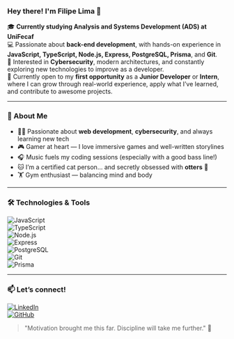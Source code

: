### Hey there! I'm Filipe Lima 👋

🎓 **Currently studying Analysis and Systems Development (ADS) at UniFecaf**  
💻 Passionate about **back-end development**, with hands-on experience in **JavaScript, TypeScript, Node.js, Express, PostgreSQL, Prisma**, and **Git**.  
🔐 Interested in **Cybersecurity**, modern architectures, and constantly exploring new technologies to improve as a developer.  
🚀 Currently open to my **first opportunity** as a **Junior Developer** or **Intern**, where I can grow through real-world experience, apply what I’ve learned, and contribute to awesome projects.

---

### 🧩 About Me
- 🏋️‍♂️ Passionate about **web development**, **cybersecurity**, and always learning new tech
- 🎮 Gamer at heart — I love immersive games and well-written storylines
- 🎧 Music fuels my coding sessions (especially with a good bass line!)
- 🐱 I’m a certified cat person... and secretly obsessed with **otters** 🦦
- 🏋️ Gym enthusiast — balancing mind and body

---

### 🛠️ Technologies & Tools  
![JavaScript](https://img.shields.io/badge/-JavaScript-black?style=flat-square&logo=javascript)  
![TypeScript](https://img.shields.io/badge/-TypeScript-3178C6?style=flat-square&logo=typescript&logoColor=white)  
![Node.js](https://img.shields.io/badge/-Node.js-43853D?style=flat-square&logo=node-dot-js&logoColor=white)  
![Express](https://img.shields.io/badge/-Express.js-black?style=flat-square&logo=express&logoColor=white)  
![PostgreSQL](https://img.shields.io/badge/-PostgreSQL-336791?style=flat-square&logo=postgresql&logoColor=white)  
![Git](https://img.shields.io/badge/-Git-F05032?style=flat-square&logo=git&logoColor=white)  
![Prisma](https://img.shields.io/badge/-Prisma-2D3748?style=flat-square&logo=prisma&logoColor=white)

---

### 📫 Let’s connect!  
[![LinkedIn](https://img.shields.io/badge/-LinkedIn-0077B5?style=flat-square&logo=linkedin&logoColor=white)](https://www.linkedin.com/in/filipe-lima-ox)  
[![GitHub](https://img.shields.io/badge/-GitHub-181717?style=flat-square&logo=github&logoColor=white)](https://github.com/seu-usuario)

> "Motivation brought me this far. Discipline will take me further." 🚀
